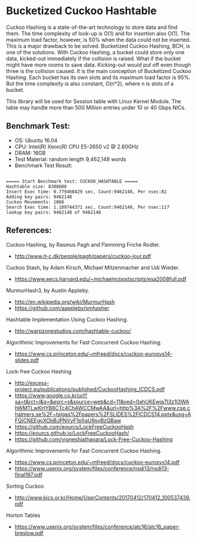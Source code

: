 **Bucketized Cuckoo Hashtable**
=====================

Cuckoo Hashing is a state-of-the-art technology to store data and find them. The time complexity of look-up is O(1) and for insertion also O(1). The maximum load factor, however, is 50% when the data could not be inserted. This is a major drawback to be solved.
Bucketized Cuckoo Hashing, BCH, is one of the solutions. With Cuckoo Hashing, a bucket could store only one data, kicked-out immediately if the collision is raised. What if the bucket might have more rooms to save data. Kicking-out would put off even though three is the collision caused. It is the main conception of Bucketized Cuckoo Hashing. Each bucket has its own slots and its maximum load factor is 95%. But the time complexity is also constant, O(n*2), where n is slots of a bucket.

This library will be used for Session table with Linux Kernel Module. The table may handle more than 500 Million entries under 10 or 40 Gbps NICs. 

## Benchmark Test:

* OS: Ubuntu 16.04
* CPU: Intel(R) Xeon(R) CPU E5-2650 v2 @ 2.60GHz
* DRAM: 16GB
* Test Material: random length 9,462,148 words
* Benchmark Test Result:
<pre><code>
===== Start Benchmark test: CUCKOO_HASHTABLE ===== 
Hashtable size: 8388608
Insert Exec time: 0.779468429 sec, Count:9462148, Per nsec:82 
Adding key pairs: 9462148 
Cuckoo Movements: 1066 
Search Exec time: 1.109744371 sec, Count:9462148, Per nsec:117 
lookup key pairs: 9462148 of 9462148 
</code></pre>

## References: 

Cuckoo Hashing, by Rasmus Pagh and Flemming Friche Rodler. 
- http://www.it-c.dk/people/pagh/papers/cuckoo-jour.pdf

Cuckoo Stash, by Adam Kirsch, Michael Mitzenmacher and Udi Wieder. 
- https://www.eecs.harvard.edu/~michaelm/postscripts/esa2008full.pdf

MurmurHash3, by Austin Appleby. 
- http://en.wikipedia.org/wiki/MurmurHash
- https://github.com/aappleby/smhasher

Hashtable Implementation Using Cuckoo Hashing. 
- http://warpzonestudios.com/hashtable-cuckoo/

Algorithmic Improvements for Fast Concurrent Cuckoo Hashing.
- https://www.cs.princeton.edu/~mfreed/docs/cuckoo-eurosys14-slides.pdf

Lock-free Cuckoo Hashing.
- http://excess-project.eu/publications/published/CuckooHashing_ICDCS.pdf
- https://www.google.co.kr/url?sa=t&rct=j&q=&esrc=s&source=web&cd=11&ved=0ahUKEwja7I3z1I3WAhWMTLwKHYB6CTc4ChAWCCMwAA&url=http%3A%2F%2Fwww.cse.chalmers.se%2F~tsigas%2Fpapers%2FSLIDES%2FICDCS14.pptx&usg=AFQjCNEEgcXObBJPNVyF1p5gU9svBzQBaw
- https://github.com/eourcs/LockFreeCuckooHash
- https://eourcs.github.io/LockFreeCuckooHash/
- https://github.com/vigneshjathavara/Lock-Free-Cuckoo-Hashing

Algorithmic Improvements for Fast Concurrent Cuckoo Hashing.
- https://www.cs.princeton.edu/~mfreed/docs/cuckoo-eurosys14.pdf
- https://www.usenix.org/system/files/conference/nsdi13/nsdi13-final197.pdf

Sorting Cuckoo
- http://www.kics.or.kr/Home/UserContents/20170412/170412_100537439.pdf

Horton Tables
- https://www.usenix.org/system/files/conference/atc16/atc16_paper-breslow.pdf
